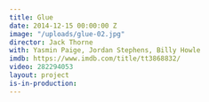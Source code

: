 ```yaml
---
title: Glue
date: 2014-12-15 00:00:00 Z
image: "/uploads/glue-02.jpg"
director: Jack Thorne
with: Yasmin Paige, Jordan Stephens, Billy Howle
imdb: https://www.imdb.com/title/tt3868832/
video: 282294053
layout: project
is-in-production: 
---
```


